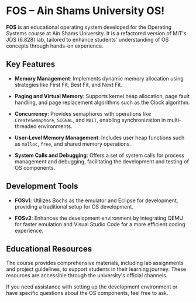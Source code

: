 # FOS – Ain Shams University OS!

**FOS** is an educational operating system developed for the Operating Systems course at Ain Shams University. It is a refactored version of MIT's JOS (6.828) lab, tailored to enhance students' understanding of OS concepts through hands-on experience.

## Key Features

- **Memory Management**: Implements dynamic memory allocation using strategies like First Fit, Best Fit, and Next Fit.

- **Paging and Virtual Memory**: Supports kernel heap allocation, page fault handling, and page replacement algorithms such as the Clock algorithm.

- **Concurrency**: Provides semaphores with operations like `CreateSemaphore`, `SIGNAL`, and `WAIT`, enabling synchronization in multi-threaded environments.

- **User-Level Memory Management**: Includes user heap functions such as `malloc`, `free`, and shared memory operations.

- **System Calls and Debugging**: Offers a set of system calls for process management and debugging, facilitating the development and testing of OS components.

## Development Tools

- **FOSv1**: Utilizes Bochs as the emulator and Eclipse for development, providing a traditional setup for OS development.

- **FOSv2**: Enhances the development environment by integrating QEMU for faster emulation and Visual Studio Code for a more efficient coding experience.

## Educational Resources

The course provides comprehensive materials, including lab assignments and project guidelines, to support students in their learning journey. These resources are accessible through the university's official channels.

If you need assistance with setting up the development environment or have specific questions about the OS components, feel free to ask.
